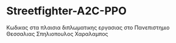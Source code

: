 # Streetfighter-A2C-PPO
Κωδικας στα πλαισια διπλωματικης εργασιας στο Πανεπιστημιο Θεσσαλιας
Σπηλιοπουλος Χαραλαμπος
